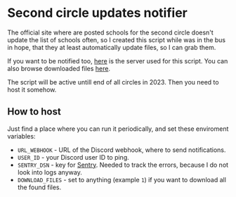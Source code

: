 # Second circle updates notifier

The official site where are posted schools for the second circle doesn't update the list of schools
often, so I created this script while was in the bus in hope, that they at least automatically
update files, so I can grab them.

If you want to be notified too, [here](https://discord.gg/c9W8ngUFMz) is the server used for this
script. You can also browse downloaded files [here](https://2nd-circle.perchun.it).

The script will be active untill end of all circles in 2023. Then you need to host it somehow.

## How to host

Just find a place where you can run it periodically, and set these enviroment variables:

- `URL_WEBHOOK` - URL of the Discord webhook, where to send notifications.
- `USER_ID` - your Discord user ID to ping.
- `SENTRY_DSN` - key for [Sentry](https://sentry.io). Needed to track the errors, because I do not
    look into logs anyway.
- `DOWNLOAD_FILES` - set to anything (example `1`) if you want to download all the found files.
